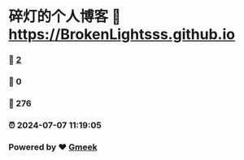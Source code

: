# 碎灯的个人博客 :link: https://BrokenLightsss.github.io 
### :page_facing_up: [2](https://BrokenLightsss.github.io/tag.html) 
### :speech_balloon: 0 
### :hibiscus: 276 
### :alarm_clock: 2024-07-07 11:19:05 
### Powered by :heart: [Gmeek](https://github.com/Meekdai/Gmeek)
